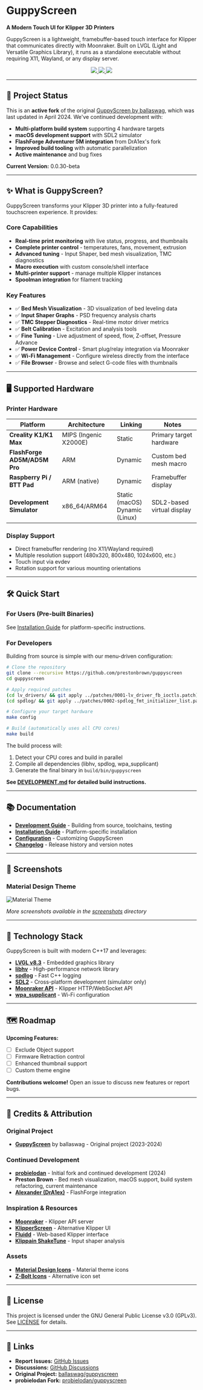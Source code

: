 # GuppyScreen

**A Modern Touch UI for Klipper 3D Printers**

GuppyScreen is a lightweight, framebuffer-based touch interface for Klipper that communicates directly with Moonraker. Built on LVGL (Light and Versatile Graphics Library), it runs as a standalone executable without requiring X11, Wayland, or any display server.

<p align="center">
    <a aria-label="Version" href="https://github.com/prestonbrown/guppyscreen/releases">
      <img src="https://img.shields.io/badge/version-0.0.30--beta-blue?style=flat-square">
  </a>
    <a aria-label="Stars" href="https://github.com/prestonbrown/guppyscreen/stargazers">
      <img src="https://img.shields.io/github/stars/prestonbrown/guppyscreen?style=flat-square">
  </a>
    <a aria-label="License" href="https://github.com/prestonbrown/guppyscreen/blob/main/LICENSE">
      <img src="https://img.shields.io/github/license/prestonbrown/guppyscreen?style=flat-square">
  </a>
</p>

---

## 🚀 Project Status

This is an **active fork** of the original [GuppyScreen by ballaswag](https://github.com/ballaswag/guppyscreen), which was last updated in April 2024. We've continued development with:

- **Multi-platform build system** supporting 4 hardware targets
- **macOS development support** with SDL2 simulator
- **FlashForge Adventurer 5M integration** from DrA1ex's fork
- **Improved build tooling** with automatic parallelization
- **Active maintenance** and bug fixes

**Current Version:** 0.0.30-beta

---

## ✨ What is GuppyScreen?

GuppyScreen transforms your Klipper 3D printer into a fully-featured touchscreen experience. It provides:

### Core Capabilities
- **Real-time print monitoring** with live status, progress, and thumbnails
- **Complete printer control** - temperatures, fans, movement, extrusion
- **Advanced tuning** - Input Shaper, bed mesh visualization, TMC diagnostics
- **Macro execution** with custom console/shell interface
- **Multi-printer support** - manage multiple Klipper instances
- **Spoolman integration** for filament tracking

### Key Features
- ✅ **Bed Mesh Visualization** - 3D visualization of bed leveling data
- ✅ **Input Shaper Graphs** - PSD frequency analysis charts
- ✅ **TMC Stepper Diagnostics** - Real-time motor driver metrics
- ✅ **Belt Calibration** - Excitation and analysis tools
- ✅ **Fine Tuning** - Live adjustment of speed, flow, Z-offset, Pressure Advance
- ✅ **Power Device Control** - Smart plug/relay integration via Moonraker
- ✅ **Wi-Fi Management** - Configure wireless directly from the interface
- ✅ **File Browser** - Browse and select G-code files with thumbnails

---

## 🖥️ Supported Hardware

### Printer Hardware
| Platform | Architecture | Linking | Notes |
|----------|-------------|---------|-------|
| **Creality K1/K1 Max** | MIPS (Ingenic X2000E) | Static | Primary target hardware |
| **FlashForge AD5M/AD5M Pro** | ARM | Dynamic | Custom bed mesh macro |
| **Raspberry Pi / BTT Pad** | ARM (native) | Dynamic | Framebuffer display |
| **Development Simulator** | x86_64/ARM64 | Static (macOS)<br>Dynamic (Linux) | SDL2-based virtual display |

### Display Support
- Direct framebuffer rendering (no X11/Wayland required)
- Multiple resolution support (480x320, 800x480, 1024x600, etc.)
- Touch input via evdev
- Rotation support for various mounting orientations

---

## 🛠️ Quick Start

### For Users (Pre-built Binaries)
See [Installation Guide](docs/INSTALLATION.md) for platform-specific instructions.

### For Developers
Building from source is simple with our menu-driven configuration:

```bash
# Clone the repository
git clone --recursive https://github.com/prestonbrown/guppyscreen
cd guppyscreen

# Apply required patches
(cd lv_drivers/ && git apply ../patches/0001-lv_driver_fb_ioctls.patch)
(cd spdlog/ && git apply ../patches/0002-spdlog_fmt_initializer_list.patch)

# Configure your target hardware
make config

# Build (automatically uses all CPU cores)
make build
```

The build process will:
1. Detect your CPU cores and build in parallel
2. Compile all dependencies (libhv, spdlog, wpa_supplicant)
3. Generate the final binary in `build/bin/guppyscreen`

**See [DEVELOPMENT.md](DEVELOPMENT.md) for detailed build instructions.**

---

## 📚 Documentation

- **[Development Guide](DEVELOPMENT.md)** - Building from source, toolchains, testing
- **[Installation Guide](docs/INSTALLATION.md)** - Platform-specific installation
- **[Configuration](docs/CONFIGURATION.md)** - Customizing GuppyScreen
- **[Changelog](CHANGELOG.md)** - Release history and version notes

---

## 🎨 Screenshots

### Material Design Theme
![Material Theme](https://github.com/prestonbrown/guppyscreen/blob/main/screenshots/material/material_screenshot.png)

*More screenshots available in the [screenshots](screenshots/) directory*

---

## 🔧 Technology Stack

GuppyScreen is built with modern C++17 and leverages:

- **[LVGL v8.3](https://lvgl.io/)** - Embedded graphics library
- **[libhv](https://github.com/ithewei/libhv)** - High-performance network library
- **[spdlog](https://github.com/gabime/spdlog)** - Fast C++ logging
- **[SDL2](https://www.libsdl.org/)** - Cross-platform development (simulator only)
- **[Moonraker API](https://moonraker.readthedocs.io/)** - Klipper HTTP/WebSocket API
- **[wpa_supplicant](https://w1.fi/wpa_supplicant/)** - Wi-Fi configuration

---

## 🗺️ Roadmap

**Upcoming Features:**
- [ ] Exclude Object support
- [ ] Firmware Retraction control
- [ ] Enhanced thumbnail support
- [ ] Custom theme engine

**Contributions welcome!** Open an issue to discuss new features or report bugs.

---

## 🙏 Credits & Attribution

### Original Project
- **[GuppyScreen](https://github.com/ballaswag/guppyscreen/)** by ballaswag - Original project (2023-2024)

### Continued Development
- **[probielodan](https://github.com/probielodan/guppyscreen)** - Initial fork and continued development (2024)
- **Preston Brown** - Bed mesh visualization, macOS support, build system refactoring, current maintenance
- **[Alexander (DrA1ex)](https://github.com/DrA1ex/guppyscreen)** - FlashForge integration

### Inspiration & Resources
- **[Moonraker](https://github.com/Arksine/moonraker)** - Klipper API server
- **[KlipperScreen](https://github.com/KlipperScreen/KlipperScreen)** - Alternative Klipper UI
- **[Fluidd](https://github.com/fluidd-core/fluidd)** - Web-based Klipper interface
- **[Klippain ShakeTune](https://github.com/Frix-x/klippain-shaketune)** - Input shaper analysis

### Assets
- **[Material Design Icons](https://pictogrammers.com/library/mdi/)** - Material theme icons
- **[Z-Bolt Icons](https://github.com/Z-Bolt/OctoScreen)** - Alternative icon set

---

## 📄 License

This project is licensed under the GNU General Public License v3.0 (GPLv3). See [LICENSE](LICENSE) for details.

---

## 🔗 Links

- **Report Issues:** [GitHub Issues](https://github.com/prestonbrown/guppyscreen/issues)
- **Discussions:** [GitHub Discussions](https://github.com/prestonbrown/guppyscreen/discussions)
- **Original Project:** [ballaswag/guppyscreen](https://github.com/ballaswag/guppyscreen)
- **probielodan Fork:** [probielodan/guppyscreen](https://github.com/probielodan/guppyscreen)
